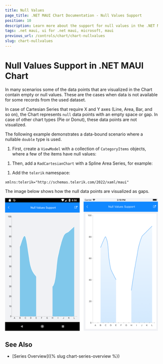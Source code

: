 ```yaml
---
title: Null Values
page_title: .NET MAUI Chart Documentation - Null Values Support
position: 10
description: Learn more about the support for null values in the .NET MAUI Chart by Telerik.
tags: .net maui, ui for .net maui, microsoft, maui
previous_url: /controls/chart/chart-nullvalues
slug: chart-nullvalues
---
```


# Null Values Support in .NET MAUI Chart

In many scenarios some of the data points that are visualized in the Chart contain empty or null values. These are the cases when data is not available for some records from the used dataset.

In case of Cartesian Series that require X and Y axes (Line, Area, Bar, and so on), the Chart represents `null` data points with an empty space or gap. In case of other chart types (Pie or Donut), these data points are not visualized.

The following example demonstrates a data-bound scenario where a nullable `double` type is used.

1. First, create a `ViewModel` with a collection of `CategoryItems` objects, where a few of the items have null values:

 <snippet id='chart-nullvalues-viewmodel'/>


1. Then, add a `RadCartesianChart` with a Spline Area Series, for example:

 <snippet id='chart-nullvalues-xaml'/>

 1. Add the `telerik` namespace:

 ```XAML
xmlns:telerik="http://schemas.telerik.com/2022/xaml/maui" 
 ```

The image below shows how the null data points are visualized as gaps.

![CartesianChart NullValues](images/chart-nullvalues.png)

## See Also

- [Series Overview]({% slug chart-series-overview %})
